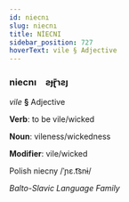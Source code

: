 ```yaml
---
id: niecnı
slug: niecnı
title: NİECNI
sidebar_position: 727
hoverText: vile § Adjective
---
```


### niecnı&emsp;<span kind="abugida">ƨɟɽ̄ɿƨȷ</span>

*vile* **§** Adjective

**Verb**: to be vile/wicked

**Noun**: vileness/wickedness

**Modifier**: vile/wicked

Polish niecny /ˈɲɛ.t͡snɨ/

*Balto-Slavic Language Family*